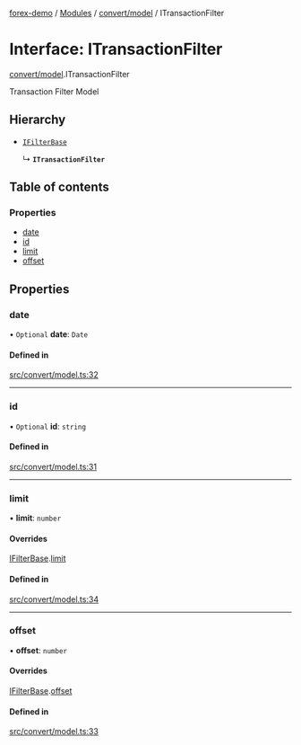 [forex-demo](../README.md) / [Modules](../modules.md) / [convert/model](../modules/convert_model.md) / ITransactionFilter

# Interface: ITransactionFilter

[convert/model](../modules/convert_model.md).ITransactionFilter

Transaction Filter Model

## Hierarchy

- [`IFilterBase`](lib_model.IFilterBase.md)

  ↳ **`ITransactionFilter`**

## Table of contents

### Properties

- [date](convert_model.ITransactionFilter.md#date)
- [id](convert_model.ITransactionFilter.md#id)
- [limit](convert_model.ITransactionFilter.md#limit)
- [offset](convert_model.ITransactionFilter.md#offset)

## Properties

### date

• `Optional` **date**: `Date`

#### Defined in

[src/convert/model.ts:32](https://github.com/suphero/forex-demo/blob/1257222/src/convert/model.ts#L32)

---

### id

• `Optional` **id**: `string`

#### Defined in

[src/convert/model.ts:31](https://github.com/suphero/forex-demo/blob/1257222/src/convert/model.ts#L31)

---

### limit

• **limit**: `number`

#### Overrides

[IFilterBase](lib_model.IFilterBase.md).[limit](lib_model.IFilterBase.md#limit)

#### Defined in

[src/convert/model.ts:34](https://github.com/suphero/forex-demo/blob/1257222/src/convert/model.ts#L34)

---

### offset

• **offset**: `number`

#### Overrides

[IFilterBase](lib_model.IFilterBase.md).[offset](lib_model.IFilterBase.md#offset)

#### Defined in

[src/convert/model.ts:33](https://github.com/suphero/forex-demo/blob/1257222/src/convert/model.ts#L33)
